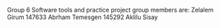Group 6 Software tools and practice project
group members are:
Zelalem Girum     147633
Abrham Temesgen   145292
Aklilu Sisay      

